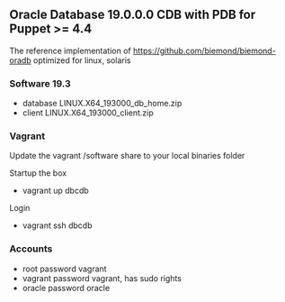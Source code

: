 ## Oracle Database 19.0.0.0 CDB with PDB for Puppet >= 4.4

The reference implementation of https://github.com/biemond/biemond-oradb
optimized for linux, solaris

### Software 19.3
- database LINUX.X64_193000_db_home.zip
- client LINUX.X64_193000_client.zip

### Vagrant
Update the vagrant /software share to your local binaries folder

Startup the box
- vagrant up dbcdb

Login
- vagrant ssh dbcdb

### Accounts
- root password vagrant
- vagrant password vagrant, has sudo rights
- oracle password oracle

